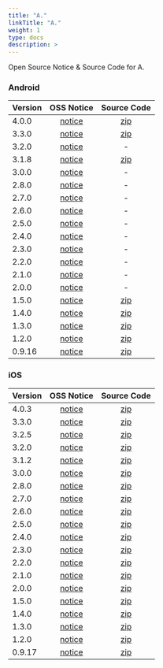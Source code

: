 ```yaml
---
title: "A."
linkTitle: "A."
weight: 1
type: docs
description: >
---
```


Open Source Notice & Source Code for A.

### Android

| Version | OSS Notice | Source Code |
|---|:---:|:---:|
| 4.0.0 | [notice](https://opensource.sktelecom.com/compliance_artifacts/a./android/4.0.0/A._Android_4.0.0_OSS_Notice.html)  | [zip](https://opensource.sktelecom.com/compliance_artifacts/a./android/3.3.0/sources.zip) |
| 3.3.0 | [notice](https://opensource.sktelecom.com/compliance_artifacts/a./android/3.3.0/A._Android_3.3.0_OSS_Notice.html)  | [zip](https://opensource.sktelecom.com/compliance_artifacts/a./android/3.3.0/sources.zip) |
| 3.2.0 | [notice](https://opensource.sktelecom.com/compliance_artifacts/a./android/3.2.0/Adot_android_3.2.0_OSS_Notice.html)  | - |
| 3.1.8 | [notice](https://opensource.sktelecom.com/compliance_artifacts/a./android/3.1.8/Adot_android_3.1.8_OSS_Notice.html)  | [zip](https://opensource.sktelecom.com/compliance_artifacts/a./android/3.1.8/Adot_android_3.1.8_source_code.zip) |
| 3.0.0 | [notice](https://opensource.sktelecom.com/compliance_artifacts/a./android/3.0.0/Adot_android_3.0.0_OSS_Notice.html)  | - |
| 2.8.0 | [notice](https://opensource.sktelecom.com/compliance_artifacts/a./android/2.8.0/Adot_android_2.8.0_OSS_Notice.html)  | - |
| 2.7.0 | [notice](https://opensource.sktelecom.com/compliance_artifacts/a./android/2.7.0/Adot_android_2.7.0_OSS_Notice.html)  | - |
| 2.6.0 | [notice](https://opensource.sktelecom.com/compliance_artifacts/a./android/2.6.0/Adot_android_2.6.0_OSS_Notice.html)  | - |
| 2.5.0 | [notice](https://opensource.sktelecom.com/compliance_artifacts/a./android/2.5.0/Adot_android_2.5.0_OSS_Notice.html)  | - |
| 2.4.0 | [notice](https://opensource.sktelecom.com/compliance_artifacts/a./android/2.4.0/Adot_android_2.4.0_OSS_Notice.html)  | - |
| 2.3.0 | [notice](https://opensource.sktelecom.com/compliance_artifacts/a./android/2.3.0/Adot_android_2.3.0_OSS_Notice.html)  | - |
| 2.2.0 | [notice](https://opensource.sktelecom.com/compliance_artifacts/a./android/2.2.0/Adot_android_2.2.0_OSS_Notice.html)  | - |
| 2.1.0 | [notice](https://opensource.sktelecom.com/compliance_artifacts/a./android/2.1.0/Adot_android_2.1.0_OSS_Notice.htm)  | - |
| 2.0.0 | [notice](https://opensource.sktelecom.com/compliance_artifacts/a./android/2.0.0/Adot_android_2.0.0_OSS_Notice.htm)  | - |
| 1.5.0 | [notice](https://opensource.sktelecom.com/compliance_artifacts/a./android/1.5.0/Adot_android_1.5.0_OSS_Notice.htm)  | [zip](https://opensource.sktelecom.com/compliance_artifacts/a./android/1.3.0/A._android_source_code.zip) |
| 1.4.0 | [notice](https://opensource.sktelecom.com/compliance_artifacts/a./android/1.4.0/A._android_1.4.0_OSS_Notice.html)  | [zip](https://opensource.sktelecom.com/compliance_artifacts/a./android/1.3.0/A._android_source_code.zip) |
| 1.3.0 | [notice](https://opensource.sktelecom.com/compliance_artifacts/a./android/1.3.0/A._android_1.3.0_OSS_Notice.html)  | [zip](https://opensource.sktelecom.com/compliance_artifacts/a./android/1.3.0/A._android_source_code.zip) |
| 1.2.0 | [notice](https://opensource.sktelecom.com/compliance_artifacts/a./android/1.2.0/A._android_1.2.0_OSS_Notice.html)  | [zip](https://opensource.sktelecom.com/compliance_artifacts/a./android/0.9.16/A._android_0.9.16_source_code.zip) |
| 0.9.16 | [notice](https://opensource.sktelecom.com/compliance_artifacts/a./android/0.9.16/A._android_0.9.16_OSS_Notice.html)  | [zip](https://opensource.sktelecom.com/compliance_artifacts/a./android/0.9.16/A._android_0.9.16_source_code.zip) |

### iOS

| Version | OSS Notice | Source Code |
|---|:---:|:---:|
| 4.0.3 | [notice](https://opensource.sktelecom.com/compliance_artifacts/a./ios/4.0.3/A._iOS_4.0.3_OSS_Notice.html)  | [zip](https://opensource.sktelecom.com/compliance_artifacts/a./ios/4.0.3/openSource_license.zip) |
| 3.3.0 | [notice](https://opensource.sktelecom.com/compliance_artifacts/a./ios/3.3.0/A._iOS_3.3.0_OSS_Notice.html)  | [zip](https://opensource.sktelecom.com/compliance_artifacts/a./ios/3.3.0/A_ios_source_code.zip) |
| 3.2.5 | [notice](https://opensource.sktelecom.com/compliance_artifacts/a./ios/3.2.5/A._iOS_3.2.5_OSS_Notice.html)  | [zip](https://opensource.sktelecom.com/compliance_artifacts/a./ios/3.2.0/A_ios_3.2.0_source_code.zip) |
| 3.2.0 | [notice](https://opensource.sktelecom.com/compliance_artifacts/a./ios/3.2.0/Adot_iOS_3.2.0_OSS_Notice.html)  | [zip](https://opensource.sktelecom.com/compliance_artifacts/a./ios/3.2.0/A_ios_3.2.0_source_code.zip) |
| 3.1.2 | [notice](https://opensource.sktelecom.com/compliance_artifacts/a./ios/3.1.2/Adot_iOS_3.1.2._OSS_Notice.html)  | [zip](https://opensource.sktelecom.com/compliance_artifacts/a./ios/3.1.2/A_ios_source_code.zip) |
| 3.0.0 | [notice](https://opensource.sktelecom.com/compliance_artifacts/a./ios/3.0.0/Adot_iOS_3.0.0_OSS_Notice.html)  | [zip](https://opensource.sktelecom.com/compliance_artifacts/a./ios/1.5.0/libical.zip) |
| 2.8.0 | [notice](https://opensource.sktelecom.com/compliance_artifacts/a./ios/2.8.0/Adot_iOS_2.8.0_OSS_Notice.html)  | [zip](https://opensource.sktelecom.com/compliance_artifacts/a./ios/1.5.0/libical.zip) |
| 2.7.0 | [notice](https://opensource.sktelecom.com/compliance_artifacts/a./ios/2.7.0/Adot_iOS_2.7.0_OSS_Notice.html)  | [zip](https://opensource.sktelecom.com/compliance_artifacts/a./ios/1.5.0/libical.zip) |
| 2.6.0 | [notice](https://opensource.sktelecom.com/compliance_artifacts/a./ios/2.6.0/Adot_iOS_2.6.0_OSS_Notice.html)  | [zip](https://opensource.sktelecom.com/compliance_artifacts/a./ios/1.5.0/libical.zip) |
| 2.5.0 | [notice](https://opensource.sktelecom.com/compliance_artifacts/a./ios/2.5.0/Adot_iOS_2.5.0_OSS_Notice.html)  | [zip](https://opensource.sktelecom.com/compliance_artifacts/a./ios/1.5.0/libical.zip) |
| 2.4.0 | [notice](https://opensource.sktelecom.com/compliance_artifacts/a./ios/2.4.0/Adot_iOS_2.4.0_OSS_Notice.html)  | [zip](https://opensource.sktelecom.com/compliance_artifacts/a./ios/1.5.0/libical.zip) |
| 2.3.0 | [notice](https://opensource.sktelecom.com/compliance_artifacts/a./ios/2.3.0/Adot_iOS_2.3.0_OSS_Notice.html)  | [zip](https://opensource.sktelecom.com/compliance_artifacts/a./ios/1.5.0/libical.zip) |
| 2.2.0 | [notice](https://opensource.sktelecom.com/compliance_artifacts/a./ios/2.2.0/Adot_iOS_2.2.0_OSS_Notice.html)  | [zip](https://opensource.sktelecom.com/compliance_artifacts/a./ios/1.5.0/libical.zip) |
| 2.1.0 | [notice](https://opensource.sktelecom.com/compliance_artifacts/a./ios/2.1.0/Adot_iOS_2.1.0_OSS_Notice.htm)  | [zip](https://opensource.sktelecom.com/compliance_artifacts/a./ios/1.5.0/libical.zip) |
| 2.0.0 | [notice](https://opensource.sktelecom.com/compliance_artifacts/a./ios/2.0.0/Adot_iOS_2.0.0_OSS_Notice.htm)  | [zip](https://opensource.sktelecom.com/compliance_artifacts/a./ios/1.5.0/libical.zip) |
| 1.5.0 | [notice](https://opensource.sktelecom.com/compliance_artifacts/a./ios/1.5.0/Adot_iOS_1.5.0_OSS_Notice.htm)  | [zip](https://opensource.sktelecom.com/compliance_artifacts/a./ios/1.5.0/libical.zip) |
| 1.4.0 | [notice](https://opensource.sktelecom.com/compliance_artifacts/a./ios/1.4.0/A._ios_1.4.0_OSS_Notice.html)  | [zip](https://opensource.sktelecom.com/compliance_artifacts/a./ios/0.9.17/swift-ical-0.0.8.zip) |
| 1.3.0 | [notice](https://opensource.sktelecom.com/compliance_artifacts/a./ios/1.3.0/A._ios_1.3.0_OSS_Notice.html)  | [zip](https://opensource.sktelecom.com/compliance_artifacts/a./ios/0.9.17/swift-ical-0.0.8.zip) |
| 1.2.0 | [notice](https://opensource.sktelecom.com/compliance_artifacts/a./ios/1.2.0/A._ios_1.2.0_OSS_Notice.html)  | [zip](https://opensource.sktelecom.com/compliance_artifacts/a./ios/0.9.17/swift-ical-0.0.8.zip) |
| 0.9.17 | [notice](https://opensource.sktelecom.com/compliance_artifacts/a./ios/0.9.17/A._ios_0.9.17_OSS_Notice.html)  | [zip](https://opensource.sktelecom.com/compliance_artifacts/a./ios/A._ios_0.9.17/swift-ical-0.0.8.zip) |